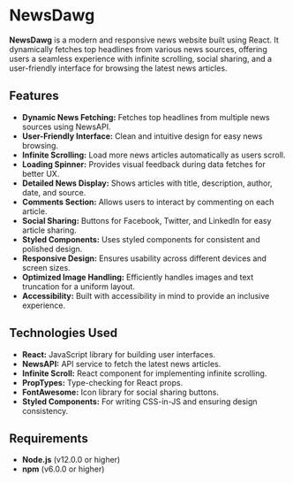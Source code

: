 # NewsDawg

**NewsDawg** is a modern and responsive news website built using React. It dynamically fetches top headlines from various news sources, offering users a seamless experience with infinite scrolling, social sharing, and a user-friendly interface for browsing the latest news articles.

## Features

- **Dynamic News Fetching:** Fetches top headlines from multiple news sources using NewsAPI.
- **User-Friendly Interface:** Clean and intuitive design for easy news browsing.
- **Infinite Scrolling:** Load more news articles automatically as users scroll.
- **Loading Spinner:** Provides visual feedback during data fetches for better UX.
- **Detailed News Display:** Shows articles with title, description, author, date, and source.
- **Comments Section:** Allows users to interact by commenting on each article.
- **Social Sharing:** Buttons for Facebook, Twitter, and LinkedIn for easy article sharing.
- **Styled Components:** Uses styled components for consistent and polished design.
- **Responsive Design:** Ensures usability across different devices and screen sizes.
- **Optimized Image Handling:** Efficiently handles images and text truncation for a uniform layout.
- **Accessibility:** Built with accessibility in mind to provide an inclusive experience.

## Technologies Used

- **React:** JavaScript library for building user interfaces.
- **NewsAPI:** API service to fetch the latest news articles.
- **Infinite Scroll:** React component for implementing infinite scrolling.
- **PropTypes:** Type-checking for React props.
- **FontAwesome:** Icon library for social sharing buttons.
- **Styled Components:** For writing CSS-in-JS and ensuring design consistency.

## Requirements

- **Node.js** (v12.0.0 or higher)
- **npm** (v6.0.0 or higher)
